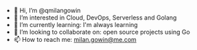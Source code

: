 - 👋 Hi, I’m @qmilangowin
- 👀 I’m interested in Cloud, DevOps, Serverless and Golang
- 🌱 I’m currently learning: I'm always learning
- 💞️ I’m looking to collaborate on: open source projects using Go
- 📫 How to reach me: milan.gowin@me.com

<!---
qmilangowin/qmilangowin is a ✨ special ✨ repository because its `README.md` (this file) appears on your GitHub profile.
You can click the Preview link to take a look at your changes.
--->
